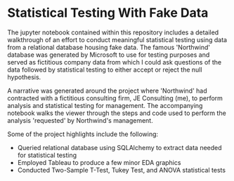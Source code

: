 # Statistical Testing With Fake Data

The jupyter notebook contained within this repository includes a detailed walkthrough of an effort to conduct meaningful statistical testing using data from a relational database housing fake data. The famous 'Northwind' database was generated by Microsoft to use for testing purposes and served as fictitious company data from which I could ask questions of the data followed by statistical testing to either accept or reject the null hypothesis. 

A narrative was generated around the project where 'Northwind' had contracted with a fictitious consulting firm, JE Consulting (me), to perform analysis and statistical testing for management. The accompanying notebook walks the viewer through the steps and code used to perform the analysis 'requested' by Northwind's management. 

Some of the project highlights include the following: 

- Queried relational database using SQLAlchemy to extract data needed for statistical testing
- Employed Tableau to produce a few minor EDA graphics
- Conducted Two-Sample T-Test, Tukey Test, and ANOVA statistical tests


